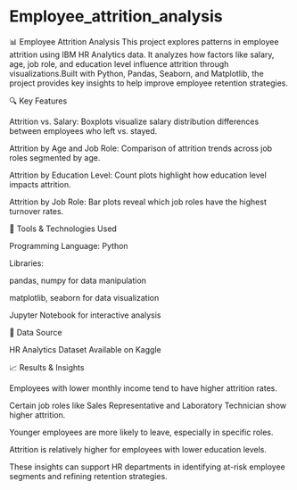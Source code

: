 # Employee_attrition_analysis
📊 Employee Attrition Analysis This project explores patterns in employee attrition using IBM HR Analytics data. It analyzes how factors like salary, age, job role, and education level influence attrition through visualizations.Built with Python, Pandas, Seaborn, and Matplotlib, the project provides key insights to help improve employee retention strategies.

🔍 Key Features

Attrition vs. Salary: Boxplots visualize salary distribution differences between employees who left vs. stayed.

Attrition by Age and Job Role: Comparison of attrition trends across job roles segmented by age.

Attrition by Education Level: Count plots highlight how education level impacts attrition.

Attrition by Job Role: Bar plots reveal which job roles have the highest turnover rates.

🧰 Tools & Technologies Used

Programming Language: Python

Libraries:

pandas, numpy for data manipulation

matplotlib, seaborn for data visualization

Jupyter Notebook for interactive analysis

📂 Data Source

HR Analytics Dataset
Available on Kaggle

📈 Results & Insights

Employees with lower monthly income tend to have higher attrition rates.

Certain job roles like Sales Representative and Laboratory Technician show higher attrition.

Younger employees are more likely to leave, especially in specific roles.

Attrition is relatively higher for employees with lower education levels.

These insights can support HR departments in identifying at-risk employee segments and refining retention strategies.
